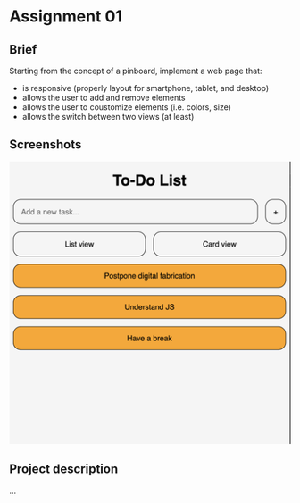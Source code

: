 # Assignment  01

## Brief

Starting from the concept of a pinboard, implement a web page that:

- is responsive (properly layout for smartphone, tablet, and desktop)
- allows the user to add and remove elements
- allows the user to coustomize elements (i.e. colors, size)
- allows the switch between two views (at least)

## Screenshots

![first screenshot](doc/image.png)

## Project description

...

